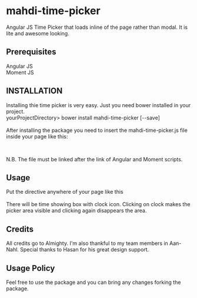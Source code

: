 # mahdi-time-picker
Angular JS Time Picker that loads inline of the page rather than modal. It is lite and awesome looking. 

## Prerequisites
Angular JS<br>
Moment JS
## INSTALLATION
Installing thie time picker is very easy. Just you need bower installed in your project. <br> yourProjectDirectory> bower install mahdi-time-picker [--save] <br>
<br>After installing the package you need to insert the mahdi-time-picker.js file inside your page like this: <br>
<script src=".../mahdi-time-picker/mahdi-time-picker.js"></script><br>

N.B. The file must be linked after the link of Angular and Moment scripts.

## Usage
Put the directive anywhere of your page like this <br>
<mahdi-time-picker></mahdi-time-picker><br>
There will be time showing box with clock icon. Clicking on clock makes the picker area visible and clicking again disappears the area.

## Credits
All credits go to Almighty. I'm also thankful to my team members in Aan-Nahl. Special thanks to Hasan for his great design support.

## Usage Policy
Feel free to use the package and you can bring any changes forking the package.


